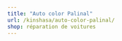 ```yaml
---
title: "Auto color Palinal"
url: /kinshasa/auto-color-palinal/
shop: réparation de voitures
---
```

